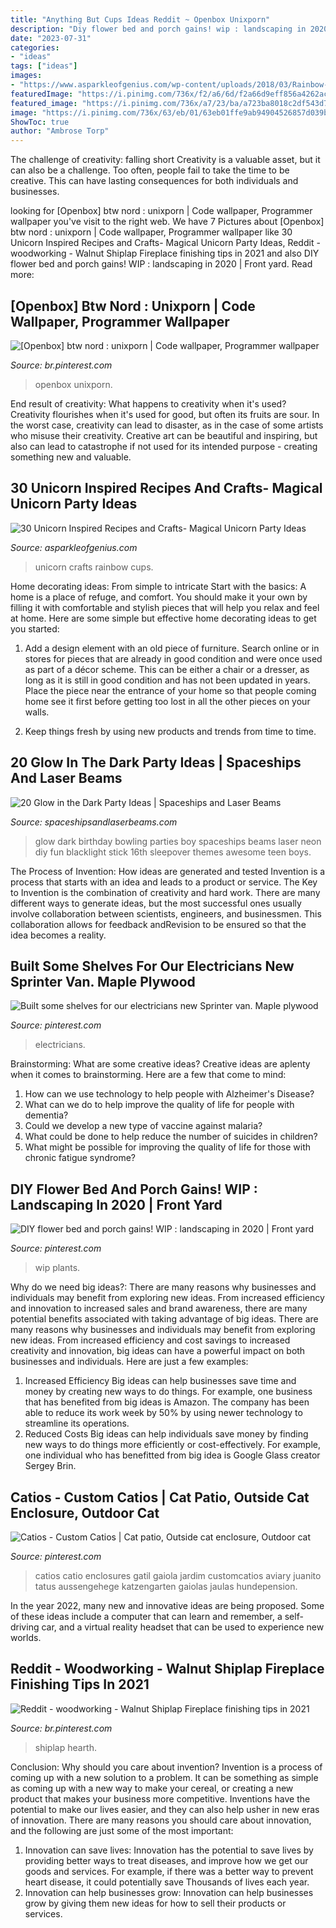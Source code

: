 ```yaml
---
title: "Anything But Cups Ideas Reddit ~ Openbox Unixporn"
description: "Diy flower bed and porch gains! wip : landscaping in 2020"
date: "2023-07-31"
categories:
- "ideas"
tags: ["ideas"]
images:
- "https://www.asparkleofgenius.com/wp-content/uploads/2018/03/Rainbow-Unicorn-Party-Cups-678x1024.jpg"
featuredImage: "https://i.pinimg.com/736x/f2/a6/6d/f2a66d9eff856a4262ac477f6a003de4.jpg"
featured_image: "https://i.pinimg.com/736x/a7/23/ba/a723ba8018c2df543d710709d4be23b9.jpg"
image: "https://i.pinimg.com/736x/63/eb/01/63eb01ffe9ab94904526857d039bddd5.jpg"
ShowToc: true
author: "Ambrose Torp"
---
```



The challenge of creativity: falling short
Creativity is a valuable asset, but it can also be a challenge. Too often, people fail to take the time to be creative. This can have lasting consequences for both individuals and businesses.

	

		
looking for [Openbox] btw nord : unixporn | Code wallpaper, Programmer wallpaper you've visit to the right web. We have 7 Pictures about [Openbox] btw nord : unixporn | Code wallpaper, Programmer wallpaper like 30 Unicorn Inspired Recipes and Crafts- Magical Unicorn Party Ideas, Reddit - woodworking - Walnut Shiplap Fireplace finishing tips in 2021 and also DIY flower bed and porch gains! WIP : landscaping in 2020 | Front yard. Read more:
		
    
## [Openbox] Btw Nord : Unixporn | Code Wallpaper, Programmer Wallpaper

<img loading=lazy src="https://i.pinimg.com/736x/f2/a6/6d/f2a66d9eff856a4262ac477f6a003de4.jpg" onerror="this.onerror=null;this.src='https://tse3.mm.bing.net/th?id=OIP.f3GdAw_oqoRZz9cck7ty_gHaIV&amp;pid=15.1';" alt="[Openbox] btw nord : unixporn | Code wallpaper, Programmer wallpaper">

_Source: br.pinterest.com_

>openbox unixporn. 

	

End result of creativity: What happens to creativity when it's used?
Creativity flourishes when it's used for good, but often its fruits are sour. In the worst case, creativity can lead to disaster, as in the case of some artists who misuse their creativity. Creative art can be beautiful and inspiring, but also can lead to catastrophe if not used for its intended purpose - creating something new and valuable.

    
## 30 Unicorn Inspired Recipes And Crafts- Magical Unicorn Party Ideas

<img loading=lazy src="https://www.asparkleofgenius.com/wp-content/uploads/2018/03/Rainbow-Unicorn-Party-Cups-678x1024.jpg" onerror="this.onerror=null;this.src='https://tse2.mm.bing.net/th?id=OIP.QDA0aG-ZzUPWzC_-CsaCZAHaLL&amp;pid=15.1';" alt="30 Unicorn Inspired Recipes and Crafts- Magical Unicorn Party Ideas">

_Source: asparkleofgenius.com_

>unicorn crafts rainbow cups. 

	

Home decorating ideas: From simple to intricate
Start with the basics: A home is a place of refuge, and comfort. You should make it your own by filling it with comfortable and stylish pieces that will help you relax and feel at home. Here are some simple but effective home decorating ideas to get you started:
1. Add a design element with an old piece of furniture. Search online or in stores for pieces that are already in good condition and were once used as part of a décor scheme. This can be either a chair or a dresser, as long as it is still in good condition and has not been updated in years. Place the piece near the entrance of your home so that people coming home see it first before getting too lost in all the other pieces on your walls.

2. Keep things fresh by using new products and trends from time to time.

    
## 20 Glow In The Dark Party Ideas | Spaceships And Laser Beams

<img loading=lazy src="http://spaceshipsandlaserbeams.com/wp-content/uploads/2015/09/glow-in-the-dark-birthday-party-ideas-boys.jpg" onerror="this.onerror=null;this.src='https://tse1.mm.bing.net/th?id=OIP.mNxnmfNyFDxSRtMiVn0AhAHaLH&amp;pid=15.1';" alt="20 Glow in the Dark Party Ideas | Spaceships and Laser Beams">

_Source: spaceshipsandlaserbeams.com_

>glow dark birthday bowling parties boy spaceships beams laser neon diy fun blacklight stick 16th sleepover themes awesome teen boys. 

	

The Process of Invention: How ideas are generated and tested
Invention is a process that starts with an idea and leads to a product or service. The Key to Invention is the combination of creativity and hard work. There are many different ways to generate ideas, but the most successful ones usually involve collaboration between scientists, engineers, and businessmen. This collaboration allows for feedback andRevision to be ensured so that the idea becomes a reality.

    
## Built Some Shelves For Our Electricians New Sprinter Van. Maple Plywood

<img loading=lazy src="https://i.pinimg.com/736x/63/eb/01/63eb01ffe9ab94904526857d039bddd5.jpg" onerror="this.onerror=null;this.src='https://tse3.mm.bing.net/th?id=OIP.wDMJ9QduB15Zqe5APuXzxAHaJ3&amp;pid=15.1';" alt="Built some shelves for our electricians new Sprinter van. Maple plywood">

_Source: pinterest.com_

>electricians. 

	

Brainstorming: What are some creative ideas?
Creative ideas are aplenty when it comes to brainstorming. Here are a few that come to mind: 
1. How can we use technology to help people with Alzheimer's Disease? 
2. What can we do to help improve the quality of life for people with dementia? 
3. Could we develop a new type of vaccine against malaria? 
4. What could be done to help reduce the number of suicides in children? 
5. What might be possible for improving the quality of life for those with chronic fatigue syndrome?

    
## DIY Flower Bed And Porch Gains! WIP : Landscaping In 2020 | Front Yard

<img loading=lazy src="https://i.pinimg.com/736x/72/43/da/7243da55dbb11b6f7b21f98e7b6e2243.jpg" onerror="this.onerror=null;this.src='https://tse2.mm.bing.net/th?id=OIP.Ty4c_vSlDgAZK28X8UbATQHaJr&amp;pid=15.1';" alt="DIY flower bed and porch gains! WIP : landscaping in 2020 | Front yard">

_Source: pinterest.com_

>wip plants. 

	

Why do we need big ideas?: There are many reasons why businesses and individuals may benefit from exploring new ideas. From increased efficiency and innovation to increased sales and brand awareness, there are many potential benefits associated with taking advantage of big ideas.
There are many reasons why businesses and individuals may benefit from exploring new ideas. From increased efficiency and cost savings to increased creativity and innovation, big ideas can have a powerful impact on both businesses and individuals. Here are just a few examples:
1. Increased Efficiency
Big ideas can help businesses save time and money by creating new ways to do things. For example, one business that has benefited from big ideas is Amazon. The company has been able to reduce its work week by 50% by using newer technology to streamline its operations.
2. Reduced Costs
Big ideas can help individuals save money by finding new ways to do things more efficiently or cost-effectively. For example, one individual who has benefitted from big idea is Google Glass creator Sergey Brin.

    
## Catios - Custom Catios | Cat Patio, Outside Cat Enclosure, Outdoor Cat

<img loading=lazy src="https://i.pinimg.com/736x/a7/23/ba/a723ba8018c2df543d710709d4be23b9.jpg" onerror="this.onerror=null;this.src='https://tse1.mm.bing.net/th?id=OIP.lYvRTybyUBvYVuVnrM-SZQHaKX&amp;pid=15.1';" alt="Catios - Custom Catios | Cat patio, Outside cat enclosure, Outdoor cat">

_Source: pinterest.com_

>catios catio enclosures gatil gaiola jardim customcatios aviary juanito tatus aussengehege katzengarten gaiolas jaulas hundepension. 

	

In the year 2022, many new and innovative ideas are being proposed. Some of these ideas include a computer that can learn and remember, a self-driving car, and a virtual reality headset that can be used to experience new worlds.

    
## Reddit - Woodworking - Walnut Shiplap Fireplace Finishing Tips In 2021

<img loading=lazy src="https://i.pinimg.com/originals/2b/3d/2c/2b3d2c5fcd135f411e9f3a514d5a5b05.jpg" onerror="this.onerror=null;this.src='https://tse2.mm.bing.net/th?id=OIP.EwFd5BKm7L-Bmuv098ZJkwHaJ4&amp;pid=15.1';" alt="Reddit - woodworking - Walnut Shiplap Fireplace finishing tips in 2021">

_Source: br.pinterest.com_

>shiplap hearth. 

	

Conclusion: Why should you care about invention?
Invention is a process of coming up with a new solution to a problem. It can be something as simple as coming up with a new way to make your cereal, or creating a new product that makes your business more competitive. Inventions have the potential to make our lives easier, and they can also help usher in new eras of innovation. There are many reasons you should care about innovation, and the following are just some of the most important: 
1) Innovation can save lives: Innovation has the potential to save lives by providing better ways to treat diseases, and improve how we get our goods and services. For example, if there was a better way to prevent heart disease, it could potentially save Thousands of lives each year. 
2) Innovation can help businesses grow: Innovation can help businesses grow by giving them new ideas for how to sell their products or services.


